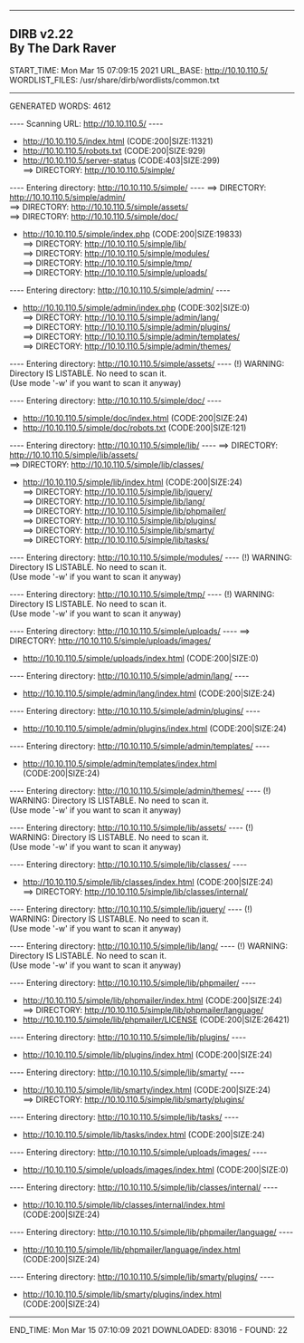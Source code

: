 -----------------
DIRB v2.22    
By The Dark Raver
-----------------

START_TIME: Mon Mar 15 07:09:15 2021
URL_BASE: http://10.10.110.5/
WORDLIST_FILES: /usr/share/dirb/wordlists/common.txt

-----------------

GENERATED WORDS: 4612                                                          

---- Scanning URL: http://10.10.110.5/ ----
+ http://10.10.110.5/index.html (CODE:200|SIZE:11321)                                                                                                
+ http://10.10.110.5/robots.txt (CODE:200|SIZE:929)                                                                                                  
+ http://10.10.110.5/server-status (CODE:403|SIZE:299)                                                                                               
==> DIRECTORY: http://10.10.110.5/simple/                                                                                                            
                                                                                                                                                     
---- Entering directory: http://10.10.110.5/simple/ ----
==> DIRECTORY: http://10.10.110.5/simple/admin/                                                                                                      
==> DIRECTORY: http://10.10.110.5/simple/assets/                                                                                                     
==> DIRECTORY: http://10.10.110.5/simple/doc/                                                                                                        
+ http://10.10.110.5/simple/index.php (CODE:200|SIZE:19833)                                                                                          
==> DIRECTORY: http://10.10.110.5/simple/lib/                                                                                                        
==> DIRECTORY: http://10.10.110.5/simple/modules/                                                                                                    
==> DIRECTORY: http://10.10.110.5/simple/tmp/                                                                                                        
==> DIRECTORY: http://10.10.110.5/simple/uploads/                                                                                                    
                                                                                                                                                     
---- Entering directory: http://10.10.110.5/simple/admin/ ----
+ http://10.10.110.5/simple/admin/index.php (CODE:302|SIZE:0)                                                                                        
==> DIRECTORY: http://10.10.110.5/simple/admin/lang/                                                                                                 
==> DIRECTORY: http://10.10.110.5/simple/admin/plugins/                                                                                              
==> DIRECTORY: http://10.10.110.5/simple/admin/templates/                                                                                            
==> DIRECTORY: http://10.10.110.5/simple/admin/themes/                                                                                               
                                                                                                                                                     
---- Entering directory: http://10.10.110.5/simple/assets/ ----
(!) WARNING: Directory IS LISTABLE. No need to scan it.                        
    (Use mode '-w' if you want to scan it anyway)
                                                                                                                                                     
---- Entering directory: http://10.10.110.5/simple/doc/ ----
+ http://10.10.110.5/simple/doc/index.html (CODE:200|SIZE:24)                                                                                        
+ http://10.10.110.5/simple/doc/robots.txt (CODE:200|SIZE:121)                                                                                       
                                                                                                                                                     
---- Entering directory: http://10.10.110.5/simple/lib/ ----
==> DIRECTORY: http://10.10.110.5/simple/lib/assets/                                                                                                 
==> DIRECTORY: http://10.10.110.5/simple/lib/classes/                                                                                                
+ http://10.10.110.5/simple/lib/index.html (CODE:200|SIZE:24)                                                                                        
==> DIRECTORY: http://10.10.110.5/simple/lib/jquery/                                                                                                 
==> DIRECTORY: http://10.10.110.5/simple/lib/lang/                                                                                                   
==> DIRECTORY: http://10.10.110.5/simple/lib/phpmailer/                                                                                              
==> DIRECTORY: http://10.10.110.5/simple/lib/plugins/                                                                                                
==> DIRECTORY: http://10.10.110.5/simple/lib/smarty/                                                                                                 
==> DIRECTORY: http://10.10.110.5/simple/lib/tasks/                                                                                                  
                                                                                                                                                     
---- Entering directory: http://10.10.110.5/simple/modules/ ----
(!) WARNING: Directory IS LISTABLE. No need to scan it.                        
    (Use mode '-w' if you want to scan it anyway)
                                                                                                                                                     
---- Entering directory: http://10.10.110.5/simple/tmp/ ----
(!) WARNING: Directory IS LISTABLE. No need to scan it.                        
    (Use mode '-w' if you want to scan it anyway)
                                                                                                                                                     
---- Entering directory: http://10.10.110.5/simple/uploads/ ----
==> DIRECTORY: http://10.10.110.5/simple/uploads/images/                                                                                             
+ http://10.10.110.5/simple/uploads/index.html (CODE:200|SIZE:0)                                                                                     
                                                                                                                                                     
---- Entering directory: http://10.10.110.5/simple/admin/lang/ ----
+ http://10.10.110.5/simple/admin/lang/index.html (CODE:200|SIZE:24)                                                                                 
                                                                                                                                                     
---- Entering directory: http://10.10.110.5/simple/admin/plugins/ ----
+ http://10.10.110.5/simple/admin/plugins/index.html (CODE:200|SIZE:24)                                                                              
                                                                                                                                                     
---- Entering directory: http://10.10.110.5/simple/admin/templates/ ----
+ http://10.10.110.5/simple/admin/templates/index.html (CODE:200|SIZE:24)                                                                            
                                                                                                                                                     
---- Entering directory: http://10.10.110.5/simple/admin/themes/ ----
(!) WARNING: Directory IS LISTABLE. No need to scan it.                        
    (Use mode '-w' if you want to scan it anyway)
                                                                                                                                                     
---- Entering directory: http://10.10.110.5/simple/lib/assets/ ----
(!) WARNING: Directory IS LISTABLE. No need to scan it.                        
    (Use mode '-w' if you want to scan it anyway)
                                                                                                                                                     
---- Entering directory: http://10.10.110.5/simple/lib/classes/ ----
+ http://10.10.110.5/simple/lib/classes/index.html (CODE:200|SIZE:24)                                                                                
==> DIRECTORY: http://10.10.110.5/simple/lib/classes/internal/                                                                                       
                                                                                                                                                     
---- Entering directory: http://10.10.110.5/simple/lib/jquery/ ----
(!) WARNING: Directory IS LISTABLE. No need to scan it.                        
    (Use mode '-w' if you want to scan it anyway)
                                                                                                                                                     
---- Entering directory: http://10.10.110.5/simple/lib/lang/ ----
(!) WARNING: Directory IS LISTABLE. No need to scan it.                        
    (Use mode '-w' if you want to scan it anyway)
                                                                                                                                                     
---- Entering directory: http://10.10.110.5/simple/lib/phpmailer/ ----
+ http://10.10.110.5/simple/lib/phpmailer/index.html (CODE:200|SIZE:24)                                                                              
==> DIRECTORY: http://10.10.110.5/simple/lib/phpmailer/language/                                                                                     
+ http://10.10.110.5/simple/lib/phpmailer/LICENSE (CODE:200|SIZE:26421)                                                                              
                                                                                                                                                     
---- Entering directory: http://10.10.110.5/simple/lib/plugins/ ----
+ http://10.10.110.5/simple/lib/plugins/index.html (CODE:200|SIZE:24)                                                                                
                                                                                                                                                     
---- Entering directory: http://10.10.110.5/simple/lib/smarty/ ----
+ http://10.10.110.5/simple/lib/smarty/index.html (CODE:200|SIZE:24)                                                                                 
==> DIRECTORY: http://10.10.110.5/simple/lib/smarty/plugins/                                                                                         
                                                                                                                                                     
---- Entering directory: http://10.10.110.5/simple/lib/tasks/ ----
+ http://10.10.110.5/simple/lib/tasks/index.html (CODE:200|SIZE:24)                                                                                  
                                                                                                                                                     
---- Entering directory: http://10.10.110.5/simple/uploads/images/ ----
+ http://10.10.110.5/simple/uploads/images/index.html (CODE:200|SIZE:0)                                                                              
                                                                                                                                                     
---- Entering directory: http://10.10.110.5/simple/lib/classes/internal/ ----
+ http://10.10.110.5/simple/lib/classes/internal/index.html (CODE:200|SIZE:24)                                                                       
                                                                                                                                                     
---- Entering directory: http://10.10.110.5/simple/lib/phpmailer/language/ ----
+ http://10.10.110.5/simple/lib/phpmailer/language/index.html (CODE:200|SIZE:24)                                                                     
                                                                                                                                                     
---- Entering directory: http://10.10.110.5/simple/lib/smarty/plugins/ ----
+ http://10.10.110.5/simple/lib/smarty/plugins/index.html (CODE:200|SIZE:24)                                                                         
                                                                                                                                                     
-----------------
END_TIME: Mon Mar 15 07:10:09 2021
DOWNLOADED: 83016 - FOUND: 22
